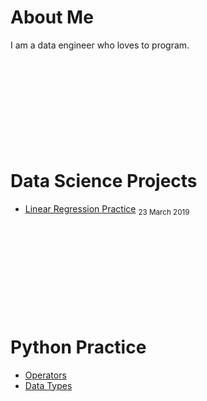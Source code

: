 # About Me
I am a data engineer who loves to program.
<br/><br/><br/><br/><br/><br/><br/><br/><br/><br/>

# Data Science Projects
 * [Linear Regression Practice](./linear-regression-practice) <sub>23 March 2019</sub>
<br/><br/><br/><br/><br/><br/><br/><br/><br/><br/>

# Python Practice
 * [Operators](./python-operators)
 * [Data Types](./python-dtypes)
